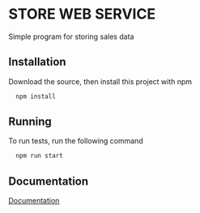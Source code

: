 
# STORE WEB SERVICE

Simple program for storing sales data


## Installation

Download the source, then install this project with npm

```bash
  npm install
```
    
## Running

To run tests, run the following command

```bash
  npm run start
```


## Documentation

[Documentation](https://documenter.getpostman.com/view/22789398/2s9YkhhjJL)

